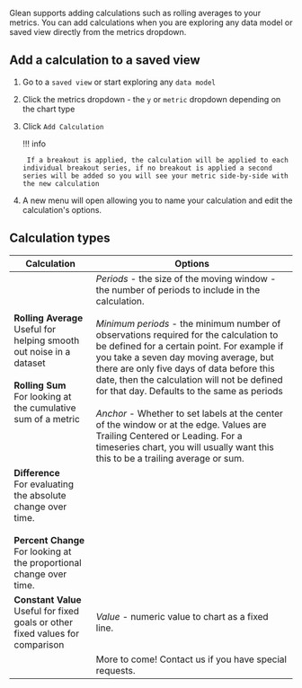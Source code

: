 Glean supports adding calculations such as rolling averages to your metrics.  You can add calculations when you are exploring any data model or saved view directly from the metrics dropdown.

## Add a calculation to a saved view

1. Go to a `saved view` or start exploring any `data model`
2. Click the metrics dropdown - the `y` or `metric` dropdown depending on the chart type
3. Click `Add Calculation`

    !!! info

        If a breakout is applied, the calculation will be applied to each individual breakout series, if no breakout is applied a second series will be added so you will see your metric side-by-side with the new calculation

4. A new menu will open allowing you to name your calculation and edit the calculation's options.

## Calculation types

| Calculation | Options |
| --- | --- |
| **Rolling Average**<br>Useful for helping smooth out noise in a dataset<br><br>**Rolling Sum**<br>For looking at the cumulative sum of a metric | *Periods* - the size of the moving window - the number of periods to include in the calculation.<br><br>*Minimum periods* - the minimum number of observations required for the calculation to be defined for a certain point.  For example if you take a seven day moving average, but there are only five days of data before this date, then the calculation will not be defined for that day.  Defaults to the same as periods<br><br>*Anchor* - Whether to set labels at the center of the window or at the edge. Values are Trailing Centered or Leading.  For a timeseries chart, you will usually want this this to be a trailing average or sum. |
| **Difference**<br>For evaluating the absolute change over time.<br><br>**Percent Change**<br>For looking at the proportional change over time.|  |
| **Constant Value**<br>Useful for fixed goals or other fixed values for comparison| *Value* - numeric value to chart as a fixed line. |
|  | More to come!  Contact us if you have special requests. |
